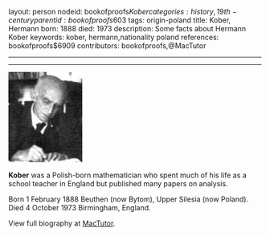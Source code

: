 layout: person
nodeid: bookofproofs$Kober
categories: history,19th-century
parentid: bookofproofs$603
tags: origin-poland
title: Kober, Hermann
born: 1888
died: 1973
description: Some facts about Hermann Kober
keywords: kober, hermann,nationality poland
references: bookofproofs$6909
contributors: bookofproofs,@MacTutor

---


---

![Kober.jpg](https://github.com/bookofproofs/bookofproofs.github.io/blob/main/_sources/_assets/images/portraits/Kober.jpg?raw=true)

**Kober** was a Polish-born mathematician who spent much of his life as a school teacher in England but published many papers on analysis.

Born 1 February 1888 Beuthen (now Bytom), Upper Silesia (now Poland). Died 4 October 1973 Birmingham, England.


View full biography at [MacTutor](https://mathshistory.st-andrews.ac.uk/Biographies/Kober/).